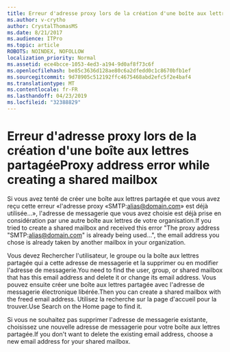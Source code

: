 ```yaml
---
title: Erreur d'adresse proxy lors de la création d'une boîte aux lettres partagée
ms.author: v-crytho
author: CrystalThomasMS
ms.date: 8/21/2017
ms.audience: ITPro
ms.topic: article
ROBOTS: NOINDEX, NOFOLLOW
localization_priority: Normal
ms.assetid: ece4bcce-1053-4ed3-a194-9d0af8f73c6f
ms.openlocfilehash: be85c3636d128ae80c6a2dfedd0c1c8670bfb1ef
ms.sourcegitcommit: 9d78905c512192ffc4675468abd2efc5f2e4baf4
ms.translationtype: MT
ms.contentlocale: fr-FR
ms.lasthandoff: 04/23/2019
ms.locfileid: "32388829"
---
```

# <a name="proxy-address-error-while-creating-a-shared-mailbox"></a><span data-ttu-id="077e6-102">Erreur d'adresse proxy lors de la création d'une boîte aux lettres partagée</span><span class="sxs-lookup"><span data-stu-id="077e6-102">Proxy address error while creating a shared mailbox</span></span>

<span data-ttu-id="077e6-103">Si vous avez tenté de créer une boîte aux lettres partagée et que vous avez reçu cette erreur «l'adresse proxy «SMTP:alias@domain.com» est déjà utilisée...», l'adresse de messagerie que vous avez choisie est déjà prise en considération par une autre boîte aux lettres de votre organisation.</span><span class="sxs-lookup"><span data-stu-id="077e6-103">If you tried to create a shared mailbox and received this error "The proxy address "SMTP:alias@domain.com" is already being used…", the email address you chose is already taken by another mailbox in your organization.</span></span>
  
<span data-ttu-id="077e6-104">Vous devez Rechercher l'utilisateur, le groupe ou la boîte aux lettres partagée qui a cette adresse de messagerie et la supprimer ou en modifier l'adresse de messagerie.</span><span class="sxs-lookup"><span data-stu-id="077e6-104">You need to find the user, group, or shared mailbox that has this email address and delete it or change its email address.</span></span> <span data-ttu-id="077e6-105">Vous pouvez ensuite créer une boîte aux lettres partagée avec l'adresse de messagerie électronique libérée.</span><span class="sxs-lookup"><span data-stu-id="077e6-105">Then you can create a shared mailbox with the freed email address.</span></span> <span data-ttu-id="077e6-106">Utilisez la recherche sur la page d'accueil pour la trouver.</span><span class="sxs-lookup"><span data-stu-id="077e6-106">Use Search on the Home page to find it.</span></span>
  
<span data-ttu-id="077e6-107">Si vous ne souhaitez pas supprimer l'adresse de messagerie existante, choisissez une nouvelle adresse de messagerie pour votre boîte aux lettres partagée.</span><span class="sxs-lookup"><span data-stu-id="077e6-107">If you don't want to delete the existing email address, choose a new email address for your shared mailbox.</span></span>
  

